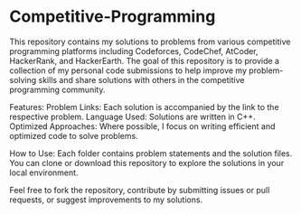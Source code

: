 # Competitive-Programming
This repository contains my solutions to problems from various competitive programming platforms including Codeforces, CodeChef, AtCoder, HackerRank, and HackerEarth. The goal of this repository is to provide a collection of my personal code submissions to help improve my problem-solving skills and share solutions with others in the competitive programming community.

Features:
Problem Links: Each solution is accompanied by the link to the respective problem.
Language Used: Solutions are written in C++.
Optimized Approaches: Where possible, I focus on writing efficient and optimized code to solve problems.

How to Use:
Each folder contains problem statements and the solution files.
You can clone or download this repository to explore the solutions in your local environment.

Feel free to fork the repository, contribute by submitting issues or pull requests, or suggest improvements to my solutions.


